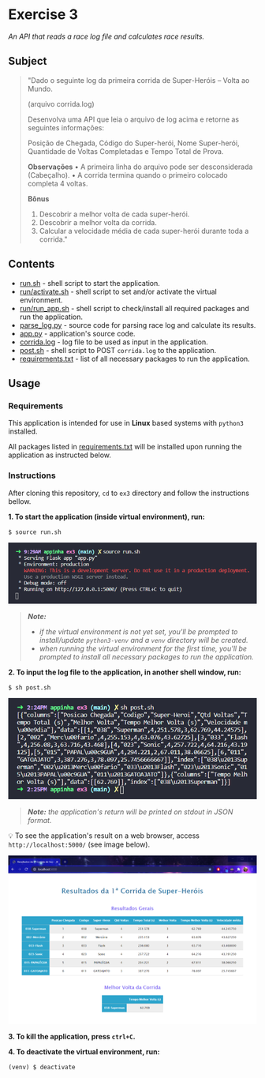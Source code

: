 # Exercise 3

*An API that reads a race log file and calculates race results.*

## Subject

> "Dado o seguinte log da primeira corrida de Super-Heróis – Volta ao Mundo.
>
> (arquivo corrida.log)
>
>
> Desenvolva uma API que leia o arquivo de log acima e retorne as seguintes informações:
>
> Posição de Chegada, Código do Super-herói, Nome Super-herói, Quantidade de Voltas Completadas e Tempo Total de Prova.
>
> **Observações**
> • A primeira linha do arquivo pode ser desconsiderada (Cabeçalho).
> • A corrida termina quando o primeiro colocado completa 4 voltas.
>
> **Bônus**
> 1. Descobrir a melhor volta de cada super-herói.
> 2. Descobrir a melhor volta da corrida.
> 3. Calcular a velocidade média de cada super-herói durante toda a corrida."

## Contents

* [run.sh](run.sh) - shell script to start the application.
* [run/activate.sh](activate.sh) - shell script to set and/or activate the virtual environment.
* [run/run_app.sh](run/run_app.sh) - shell script to check/install all required packages and run the application.
* [parse_log.py](parse_log.py) - source code for parsing race log and calculate its results.
* [app.py](app.py) - application's source code.
* [corrida.log](corrida.log) - log file to be used as input in the application.
* [post.sh](post.sh) - shell script to POST `corrida.log` to the application.
* [requirements.txt](requirements.txt) - list of all necessary packages to run the application.

## Usage

### Requirements

This application is intended for use in **Linux** based systems with `python3` installed.

All packages listed in [requirements.txt](requirements.txt) will be installed upon running the application as instructed below.

### Instructions

After cloning this repository, `cd` to `ex3` directory and follow the instructions bellow.

**1. To start the application (inside virtual environment), run:**
```
$ source run.sh
```

![Screenshot of steps' output on shell](screenshots/shell-activate_run.png)

> ***Note:***
> * *if the virtual environment is not yet set, you'll be prompted to install/update `python3-venv` and a `venv` directory will be created.*
> * *when running the virtual environment for the first time, you'll be prompted to install all necessary packages to run the application.*

**2. To input the log file to the application, in another shell window, run:**
```
$ sh post.sh
```

![Screenshot of step's output on shell](screenshots/shell-post.png)

> ***Note:** the application's return will be printed on stdout in JSON format.*

💡 To see the application's result on a web browser, access `http://localhost:5000/` (see image below).

![Screenshot of step's output on browser](screenshots/browser.png)

**3. To kill the application, press `ctrl+C`.**

**4. To deactivate the virtual environment, run:**
```
(venv) $ deactivate
```

